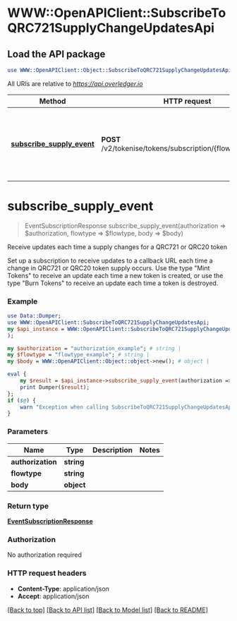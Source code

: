 # WWW::OpenAPIClient::SubscribeToQRC721SupplyChangeUpdatesApi

## Load the API package
```perl
use WWW::OpenAPIClient::Object::SubscribeToQRC721SupplyChangeUpdatesApi;
```

All URIs are relative to *https://api.overledger.io*

Method | HTTP request | Description
------------- | ------------- | -------------
[**subscribe_supply_event**](SubscribeToQRC721SupplyChangeUpdatesApi.md#subscribe_supply_event) | **POST** /v2/tokenise/tokens/subscription/{flowtype}/supply | Receive updates each time a supply changes for a QRC721 or QRC20 token


# **subscribe_supply_event**
> EventSubscriptionResponse subscribe_supply_event(authorization => $authorization, flowtype => $flowtype, body => $body)

Receive updates each time a supply changes for a QRC721 or QRC20 token

Set up a subscription to receive updates to a callback URL each time a change in QRC721 or QRC20 token supply occurs. Use the type \"Mint Tokens\" to receive an update each time a new token is created, or use the type \"Burn Tokens\" to receive an update each time a token is destroyed.

### Example
```perl
use Data::Dumper;
use WWW::OpenAPIClient::SubscribeToQRC721SupplyChangeUpdatesApi;
my $api_instance = WWW::OpenAPIClient::SubscribeToQRC721SupplyChangeUpdatesApi->new(
);

my $authorization = "authorization_example"; # string | 
my $flowtype = "flowtype_example"; # string | 
my $body = WWW::OpenAPIClient::Object::object->new(); # object | 

eval {
    my $result = $api_instance->subscribe_supply_event(authorization => $authorization, flowtype => $flowtype, body => $body);
    print Dumper($result);
};
if ($@) {
    warn "Exception when calling SubscribeToQRC721SupplyChangeUpdatesApi->subscribe_supply_event: $@\n";
}
```

### Parameters

Name | Type | Description  | Notes
------------- | ------------- | ------------- | -------------
 **authorization** | **string**|  | 
 **flowtype** | **string**|  | 
 **body** | **object**|  | 

### Return type

[**EventSubscriptionResponse**](EventSubscriptionResponse.md)

### Authorization

No authorization required

### HTTP request headers

 - **Content-Type**: application/json
 - **Accept**: application/json

[[Back to top]](#) [[Back to API list]](../README.md#documentation-for-api-endpoints) [[Back to Model list]](../README.md#documentation-for-models) [[Back to README]](../README.md)

